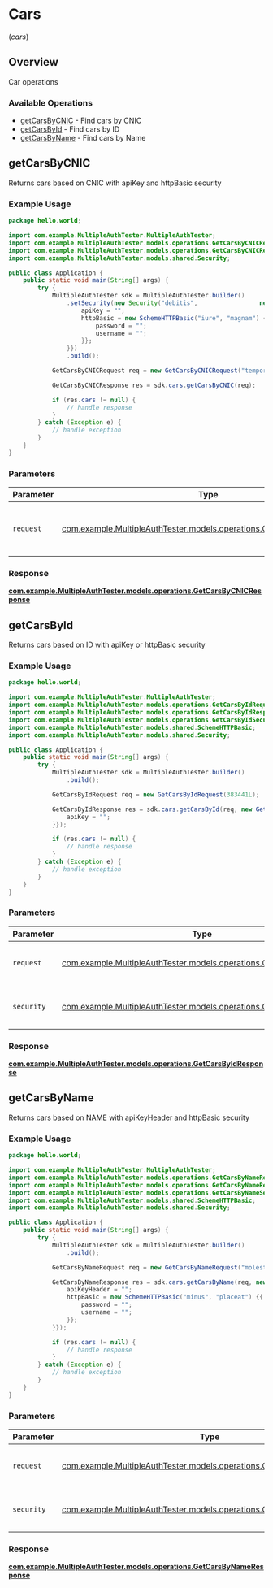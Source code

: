 # Cars
(*cars*)

## Overview

Car operations

### Available Operations

* [getCarsByCNIC](#getcarsbycnic) - Find cars by CNIC
* [getCarsById](#getcarsbyid) - Find cars by ID
* [getCarsByName](#getcarsbyname) - Find cars by Name

## getCarsByCNIC

Returns cars based on CNIC with apiKey and  httpBasic security

### Example Usage

```java
package hello.world;

import com.example.MultipleAuthTester.MultipleAuthTester;
import com.example.MultipleAuthTester.models.operations.GetCarsByCNICRequest;
import com.example.MultipleAuthTester.models.operations.GetCarsByCNICResponse;
import com.example.MultipleAuthTester.models.shared.Security;

public class Application {
    public static void main(String[] args) {
        try {
            MultipleAuthTester sdk = MultipleAuthTester.builder()
                .setSecurity(new Security("debitis",                 new SchemeHTTPBasic("ipsa", "delectus");) {{
                    apiKey = "";
                    httpBasic = new SchemeHTTPBasic("iure", "magnam") {{
                        password = "";
                        username = "";
                    }};
                }})
                .build();

            GetCarsByCNICRequest req = new GetCarsByCNICRequest("tempora");            

            GetCarsByCNICResponse res = sdk.cars.getCarsByCNIC(req);

            if (res.cars != null) {
                // handle response
            }
        } catch (Exception e) {
            // handle exception
        }
    }
}
```

### Parameters

| Parameter                                                                                                                | Type                                                                                                                     | Required                                                                                                                 | Description                                                                                                              |
| ------------------------------------------------------------------------------------------------------------------------ | ------------------------------------------------------------------------------------------------------------------------ | ------------------------------------------------------------------------------------------------------------------------ | ------------------------------------------------------------------------------------------------------------------------ |
| `request`                                                                                                                | [com.example.MultipleAuthTester.models.operations.GetCarsByCNICRequest](../../models/operations/GetCarsByCNICRequest.md) | :heavy_check_mark:                                                                                                       | The request object to use for the request.                                                                               |


### Response

**[com.example.MultipleAuthTester.models.operations.GetCarsByCNICResponse](../../models/operations/GetCarsByCNICResponse.md)**


## getCarsById

Returns cars based on ID with apiKey or httpBasic security

### Example Usage

```java
package hello.world;

import com.example.MultipleAuthTester.MultipleAuthTester;
import com.example.MultipleAuthTester.models.operations.GetCarsByIdRequest;
import com.example.MultipleAuthTester.models.operations.GetCarsByIdResponse;
import com.example.MultipleAuthTester.models.operations.GetCarsByIdSecurity;
import com.example.MultipleAuthTester.models.shared.SchemeHTTPBasic;
import com.example.MultipleAuthTester.models.shared.Security;

public class Application {
    public static void main(String[] args) {
        try {
            MultipleAuthTester sdk = MultipleAuthTester.builder()
                .build();

            GetCarsByIdRequest req = new GetCarsByIdRequest(383441L);            

            GetCarsByIdResponse res = sdk.cars.getCarsById(req, new GetCarsByIdSecurity() {{
                apiKey = "";
            }});

            if (res.cars != null) {
                // handle response
            }
        } catch (Exception e) {
            // handle exception
        }
    }
}
```

### Parameters

| Parameter                                                                                                              | Type                                                                                                                   | Required                                                                                                               | Description                                                                                                            |
| ---------------------------------------------------------------------------------------------------------------------- | ---------------------------------------------------------------------------------------------------------------------- | ---------------------------------------------------------------------------------------------------------------------- | ---------------------------------------------------------------------------------------------------------------------- |
| `request`                                                                                                              | [com.example.MultipleAuthTester.models.operations.GetCarsByIdRequest](../../models/operations/GetCarsByIdRequest.md)   | :heavy_check_mark:                                                                                                     | The request object to use for the request.                                                                             |
| `security`                                                                                                             | [com.example.MultipleAuthTester.models.operations.GetCarsByIdSecurity](../../models/operations/GetCarsByIdSecurity.md) | :heavy_check_mark:                                                                                                     | The security requirements to use for the request.                                                                      |


### Response

**[com.example.MultipleAuthTester.models.operations.GetCarsByIdResponse](../../models/operations/GetCarsByIdResponse.md)**


## getCarsByName

Returns cars based on NAME with apiKeyHeader and httpBasic security

### Example Usage

```java
package hello.world;

import com.example.MultipleAuthTester.MultipleAuthTester;
import com.example.MultipleAuthTester.models.operations.GetCarsByNameRequest;
import com.example.MultipleAuthTester.models.operations.GetCarsByNameResponse;
import com.example.MultipleAuthTester.models.operations.GetCarsByNameSecurity;
import com.example.MultipleAuthTester.models.shared.SchemeHTTPBasic;
import com.example.MultipleAuthTester.models.shared.Security;

public class Application {
    public static void main(String[] args) {
        try {
            MultipleAuthTester sdk = MultipleAuthTester.builder()
                .build();

            GetCarsByNameRequest req = new GetCarsByNameRequest("molestiae");            

            GetCarsByNameResponse res = sdk.cars.getCarsByName(req, new GetCarsByNameSecurity("voluptatum",                 new SchemeHTTPBasic("iusto", "excepturi");) {{
                apiKeyHeader = "";
                httpBasic = new SchemeHTTPBasic("minus", "placeat") {{
                    password = "";
                    username = "";
                }};
            }});

            if (res.cars != null) {
                // handle response
            }
        } catch (Exception e) {
            // handle exception
        }
    }
}
```

### Parameters

| Parameter                                                                                                                  | Type                                                                                                                       | Required                                                                                                                   | Description                                                                                                                |
| -------------------------------------------------------------------------------------------------------------------------- | -------------------------------------------------------------------------------------------------------------------------- | -------------------------------------------------------------------------------------------------------------------------- | -------------------------------------------------------------------------------------------------------------------------- |
| `request`                                                                                                                  | [com.example.MultipleAuthTester.models.operations.GetCarsByNameRequest](../../models/operations/GetCarsByNameRequest.md)   | :heavy_check_mark:                                                                                                         | The request object to use for the request.                                                                                 |
| `security`                                                                                                                 | [com.example.MultipleAuthTester.models.operations.GetCarsByNameSecurity](../../models/operations/GetCarsByNameSecurity.md) | :heavy_check_mark:                                                                                                         | The security requirements to use for the request.                                                                          |


### Response

**[com.example.MultipleAuthTester.models.operations.GetCarsByNameResponse](../../models/operations/GetCarsByNameResponse.md)**

